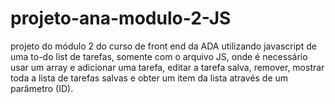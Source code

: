 # projeto-ana-modulo-2-JS
projeto do módulo 2 do curso de front end da ADA utilizando javascript de uma to-do list de tarefas, somente com o arquivo JS, onde é necessário usar um array e adicionar uma
tarefa, editar a tarefa salva, remover, mostrar toda a lista de tarefas salvas e obter um item da lista através de um parâmetro (ID).
